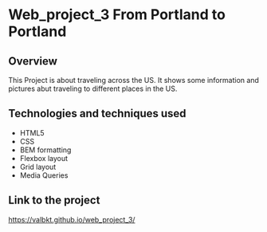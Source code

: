 # Web_project_3 From Portland to Portland

## Overview

This Project is about traveling across the US. It shows some information and pictures abut traveling to different places in the US.

## Technologies and techniques used

- HTML5
- CSS
- BEM formatting
- Flexbox layout
- Grid layout
- Media Queries

## Link to the project

https://valbkt.github.io/web_project_3/
